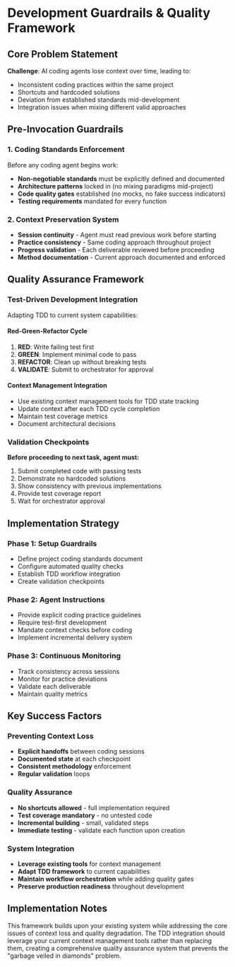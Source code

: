 # Development Guardrails & Quality Framework

## Core Problem Statement
**Challenge**: AI coding agents lose context over time, leading to:
- Inconsistent coding practices within the same project
- Shortcuts and hardcoded solutions
- Deviation from established standards mid-development
- Integration issues when mixing different valid approaches

## Pre-Invocation Guardrails

### 1. Coding Standards Enforcement
Before any coding agent begins work:
- **Non-negotiable standards** must be explicitly defined and documented
- **Architecture patterns** locked in (no mixing paradigms mid-project)
- **Code quality gates** established (no mocks, no fake success indicators)
- **Testing requirements** mandated for every function

### 2. Context Preservation System
- **Session continuity** - Agent must read previous work before starting
- **Practice consistency** - Same coding approach throughout project
- **Progress validation** - Each deliverable reviewed before proceeding
- **Method documentation** - Current approach documented and enforced

## Quality Assurance Framework

### Test-Driven Development Integration
Adapting TDD to current system capabilities:

#### Red-Green-Refactor Cycle
1. **RED**: Write failing test first
2. **GREEN**: Implement minimal code to pass
3. **REFACTOR**: Clean up without breaking tests
4. **VALIDATE**: Submit to orchestrator for approval

#### Context Management Integration
- Use existing context management tools for TDD state tracking
- Update context after each TDD cycle completion
- Maintain test coverage metrics
- Document architectural decisions

### Validation Checkpoints
**Before proceeding to next task, agent must:**
1. Submit completed code with passing tests
2. Demonstrate no hardcoded solutions
3. Show consistency with previous implementations
4. Provide test coverage report
5. Wait for orchestrator approval

## Implementation Strategy

### Phase 1: Setup Guardrails
- Define project coding standards document
- Configure automated quality checks
- Establish TDD workflow integration
- Create validation checkpoints

### Phase 2: Agent Instructions
- Provide explicit coding practice guidelines
- Require test-first development
- Mandate context checks before coding
- Implement incremental delivery system

### Phase 3: Continuous Monitoring
- Track consistency across sessions
- Monitor for practice deviations
- Validate each deliverable
- Maintain quality metrics

## Key Success Factors

### Preventing Context Loss
- **Explicit handoffs** between coding sessions
- **Documented state** at each checkpoint
- **Consistent methodology** enforcement
- **Regular validation** loops

### Quality Assurance
- **No shortcuts allowed** - full implementation required
- **Test coverage mandatory** - no untested code
- **Incremental building** - small, validated steps
- **Immediate testing** - validate each function upon creation

### System Integration
- **Leverage existing tools** for context management
- **Adapt TDD framework** to current capabilities
- **Maintain workflow orchestration** while adding quality gates
- **Preserve production readiness** throughout development

## Implementation Notes
This framework builds upon your existing system while addressing the core issues of context loss and quality degradation. The TDD integration should leverage your current context management tools rather than replacing them, creating a comprehensive quality assurance system that prevents the "garbage veiled in diamonds" problem.